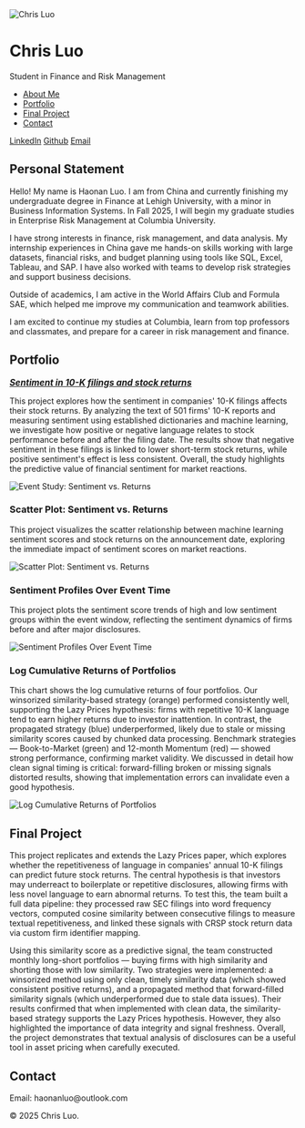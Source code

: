 <link rel="stylesheet" href="./assets/css/style.css">
<script src="./assets/js/script.js"></script>



<div class="wrapper">
  <div class="sidebar">
    <div class="profile">
      <div class="ava-box">
        <img src="./images/ava.jpg" alt="Chris Luo" class="avatar" />
      </div>
      <h1>Chris Luo</h1>
      <p>Student in Finance and Risk Management</p>
    </div>
    <nav>
      <ul>
        <li><a href="#about">About Me</a></li>
        <li><a href="#portfolio">Portfolio</a></li>
        <li><a href="#final-project">Final Project</a></li>
        <li><a href="#contact">Contact</a></li>
      </ul>
    </nav>
    <div class="social-links">
      <a href="https://www.linkedin.com/in/haonan-luo-562883231/" class="social-link">LinkedIn</a>
      <a href="https://github.com/Chris514" class="social-link">Github</a>
      <a href="mailto:your.email@example.com" class="social-link">Email</a>
    </div>
  </div>

  <div class="main-content">
    <section id="about" class="section">
      <h2>Personal Statement</h2>
      <div class="statement-container">
        <div class="statement-paragraph fade-in">
          <p>Hello! My name is Haonan Luo. I am from China and currently finishing my undergraduate degree in Finance at Lehigh University, with a minor in Business Information Systems. In Fall 2025, I will begin my graduate studies in Enterprise Risk Management at Columbia University.</p>
        </div>
        <div class="statement-paragraph fade-in">
          <p>I have strong interests in finance, risk management, and data analysis. My internship experiences in China gave me hands-on skills working with large datasets, financial risks, and budget planning using tools like SQL, Excel, Tableau, and SAP. I have also worked with teams to develop risk strategies and support business decisions.</p>
        </div>
        <div class="statement-paragraph fade-in">
          <p>Outside of academics, I am active in the World Affairs Club and Formula SAE, which helped me improve my communication and teamwork abilities.</p>
        </div>
        <div class="statement-paragraph fade-in">
          <p>I am excited to continue my studies at Columbia, learn from top professors and classmates, and prepare for a career in risk management and finance.</p>
        </div>
      </div>
    </section>
  <section id="portfolio" class="section">
    <h2>Portfolio</h2>
    </section>
    <div class="portfolio-item">
      <!-- <h3>Sentiment in 10-K filings and stock returns</h3> -->
      <p>
        <!-- <a href="./pdf/report.md" style="font-weight:bold; font-style:italic; font-size:1.1em;">
          Sentiment in 10-K filings and stock returns
        </a> -->
               <!-- <a href="https://nbviewer.org/github/Chris514/Chris514.github.io/blob/master/pdf/report.md" style="font-weight:bold; font-style:italic; font-size:1.1em;">
          Sentiment in 10-K filings and stock returns
        </a> -->
        <a href="/pdf/report.html" style="font-weight:bold; font-style:italic; font-size:1.1em;">
          Sentiment in 10-K filings and stock returns
        </a>
      </p>
            <p>This project explores how the sentiment in companies' 10-K filings affects their stock returns. By analyzing the text of 501 firms' 10-K reports and measuring sentiment using established dictionaries and machine learning, we investigate how positive or negative language relates to stock performance before and after the filing date. The results show that negative sentiment in these filings is linked to lower short-term stock returns, while positive sentiment's effect is less consistent. Overall, the study highlights the predictive value of financial sentiment for market reactions.</p>
      <img src="MidtermPro/output_5_1.png" alt="Event Study: Sentiment vs. Returns" />

  </div>
    <div class="portfolio-item">
      <h3>Scatter Plot: Sentiment vs. Returns</h3>
            <p>This project visualizes the scatter relationship between machine learning sentiment scores and stock returns on the announcement date, exploring the immediate impact of sentiment scores on market reactions.</p>
      <img src="MidtermPro/output_8_0.png" alt="Scatter Plot: Sentiment vs. Returns" />
    </div>
    <div class="portfolio-item">
      <h3>Sentiment Profiles Over Event Time</h3>
            <p>This project plots the sentiment score trends of high and low sentiment groups within the event window, reflecting the sentiment dynamics of firms before and after major disclosures.</p>
      <img src="MidtermPro/output_11_0.png" alt="Sentiment Profiles Over Event Time" />
    </div>
    <div class="portfolio-item">
      <h3>Log Cumulative Returns of Portfolios</h3>
      <p>This chart shows the log cumulative returns of four portfolios. Our winsorized similarity-based strategy (orange) performed consistently well, supporting the Lazy Prices hypothesis: firms with repetitive 10-K language tend to earn higher returns due to investor inattention. In contrast, the propagated strategy (blue) underperformed, likely due to stale or missing similarity scores caused by chunked data processing. Benchmark strategies — Book-to-Market (green) and 12-month Momentum (red) — showed strong performance, confirming market validity. We discussed in detail how clean signal timing is critical: forward-filling broken or missing signals distorted results, showing that implementation errors can invalidate even a good hypothesis.</p>
      <img src="MidtermPro/output_12_0.png" alt="Log Cumulative Returns of Portfolios" />
    </div>
       <!-- <a href="https://nbviewer.org/github/Chris514/Chris514.github.io/blob/master/pdf/sample_presentation.pdf" class="btn" target="_blank">View on nbviewer</a> -->

  <section id="final-project" class="section">
    <h2>Final Project</h2>
    <p>This project replicates and extends the Lazy Prices paper, which explores whether the repetitiveness of language in companies' annual 10-K filings can predict future stock returns. The central hypothesis is that investors may underreact to boilerplate or repetitive disclosures, allowing firms with less novel language to earn abnormal returns. To test this, the team built a full data pipeline: they processed raw SEC filings into word frequency vectors, computed cosine similarity between consecutive filings to measure textual repetitiveness, and linked these signals with CRSP stock return data via custom firm identifier mapping.</p>
    <p>Using this similarity score as a predictive signal, the team constructed monthly long-short portfolios — buying firms with high similarity and shorting those with low similarity. Two strategies were implemented: a winsorized method using only clean, timely similarity data (which showed consistent positive returns), and a propagated method that forward-filled similarity signals (which underperformed due to stale data issues). Their results confirmed that when implemented with clean data, the similarity-based strategy supports the Lazy Prices hypothesis. However, they also highlighted the importance of data integrity and signal freshness. Overall, the project demonstrates that textual analysis of disclosures can be a useful tool in asset pricing when carefully executed.</p>
  </section>

  <section id="contact" class="section">
    <h2>Contact</h2>
    <p>Email: haonanluo@outlook.com</p>
  </section>
  </div>
</div>

<footer>
  <p>© 2025 Chris Luo.</p>
</footer>

